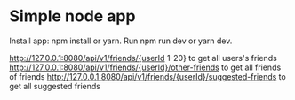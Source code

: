 # Simple node app

Install app: npm install or yarn.
Run npm run dev or yarn dev.

http://127.0.0.1:8080/api/v1/friends/{userId 1-20} to get all users's friends
http://127.0.0.1:8080/api/v1/friends/{userId}/other-friends to get all friends of friends
http://127.0.0.1:8080/api/v1/friends/{userId}/suggested-friends to get all suggested friends
